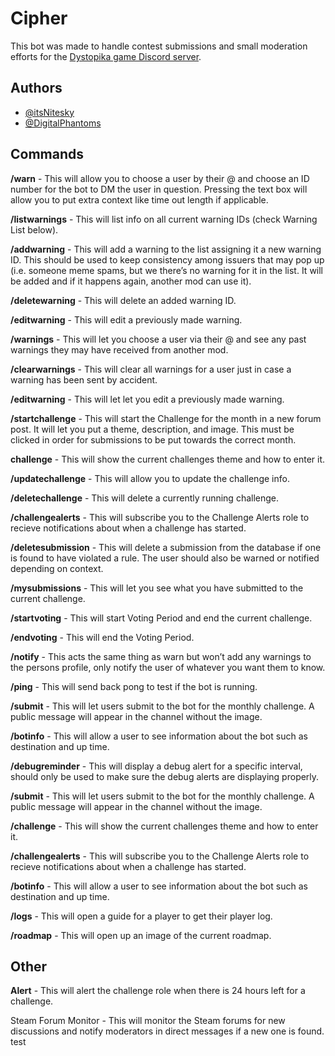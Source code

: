 
# Cipher

This bot was made to handle contest submissions and small moderation efforts for the [Dystopika game Discord server](https://discord.gg/RKDuYazhKT).

## Authors

- [@itsNitesky](https://github.com/ItsNitesky)
- [@DigitalPhantoms](https://github.com/DigitalPhantoms)

## Commands

**/warn** - This will allow you to choose a user by their @ and choose an ID number for the bot to DM the user in question. Pressing the text box will allow you to put extra context like time out length if applicable.

**/listwarnings** - This will list info on all current warning IDs (check Warning List below).

**/addwarning** - This will add a warning to the list assigning it a new warning ID. This should be used to keep consistency among issuers that may pop up (i.e. someone meme spams, but we there’s no warning for it in the list. It will be added and if it happens again, another mod can use it).

**/deletewarning** - This will delete an added warning ID.

**/editwarning** - This will edit a previously made warning.

**/warnings** - This will let you choose a user via their @ and see any past warnings they may have received from another mod.

**/clearwarnings** - This will clear all warnings for a user just in case a warning has been sent by accident.

**/editwarning** - This will let let you edit a previously made warning.

**/startchallenge** - This will start the Challenge for the month in a new forum post. It will let you put a theme, description, and image. This must be clicked in order for submissions to be put towards the correct month.

**challenge** - This will show the current challenges theme and how to enter it.

**/updatechallenge** - This will allow you to update the challenge info.

**/deletechallenge** - This will delete a currently running challenge.

**/challengealerts** - This will subscribe you to the Challenge Alerts role to recieve notifications about when a challenge has started.

**/deletesubmission** - This will delete a submission from the database if one is found to have violated a rule. The user should also be warned or notified depending on context.

**/mysubmissions** - This will let you see what you have submitted to the current challenge.

**/startvoting** - This will start Voting Period and end the current challenge.

**/endvoting** - This will end the Voting Period.

**/notify** - This acts the same thing as warn but won’t add any warnings to the persons profile, only notify the user of whatever you want them to know.

**/ping** - This will send back pong to test if the bot is running.

**/submit** - This will let users submit to the bot for the monthly challenge. A public message will appear in the channel without the image.

**/botinfo** - This will allow a user to see information about the bot such as destination and up time.

**/debugreminder** - This will display a debug alert for a specific interval, should only be used to make sure the debug alerts are displaying properly.

**/submit** - This will let users submit to the bot for the monthly challenge. A public message will appear in the channel without the image.

**/challenge** - This will show the current challenges theme and how to enter it.

**/challengealerts** - This will subscribe you to the Challenge Alerts role to recieve notifications about when a challenge has started.

**/botinfo** - This will allow a user to see information about the bot such as destination and up time.

**/logs** - This will open a guide for a player to get their player log.

**/roadmap** - This will open up an image of the current roadmap.

## Other

**Alert** - This will alert the challenge role when there is 24 hours left for a challenge.

Steam Forum Monitor - This will monitor the Steam forums for new discussions and notify moderators in direct messages if a new one is found. test
